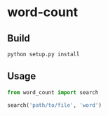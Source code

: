 # word-count

## Build

```bash
python setup.py install
```

## Usage

```python
from word_count import search

search('path/to/file', 'word')
```
